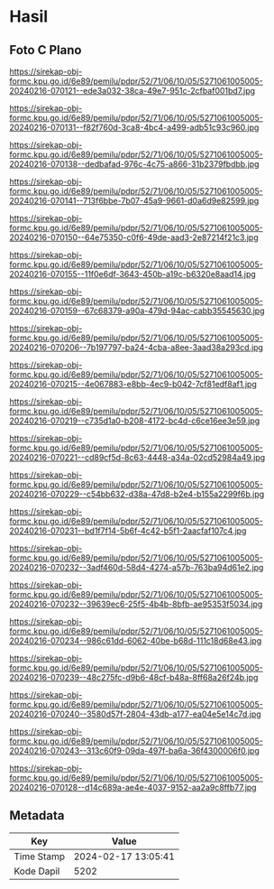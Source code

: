 # Hasil

## Foto C Plano

https://sirekap-obj-formc.kpu.go.id/6e89/pemilu/pdpr/52/71/06/10/05/5271061005005-20240216-070121--ede3a032-38ca-49e7-951c-2cfbaf001bd7.jpg

https://sirekap-obj-formc.kpu.go.id/6e89/pemilu/pdpr/52/71/06/10/05/5271061005005-20240216-070131--f82f760d-3ca8-4bc4-a499-adb51c93c960.jpg

https://sirekap-obj-formc.kpu.go.id/6e89/pemilu/pdpr/52/71/06/10/05/5271061005005-20240216-070138--dedbafad-976c-4c75-a866-31b2379fbdbb.jpg

https://sirekap-obj-formc.kpu.go.id/6e89/pemilu/pdpr/52/71/06/10/05/5271061005005-20240216-070141--713f6bbe-7b07-45a9-9661-d0a6d9e82599.jpg

https://sirekap-obj-formc.kpu.go.id/6e89/pemilu/pdpr/52/71/06/10/05/5271061005005-20240216-070150--64e75350-c0f6-49de-aad3-2e87214f21c3.jpg

https://sirekap-obj-formc.kpu.go.id/6e89/pemilu/pdpr/52/71/06/10/05/5271061005005-20240216-070155--11f0e6df-3643-450b-a19c-b6320e8aad14.jpg

https://sirekap-obj-formc.kpu.go.id/6e89/pemilu/pdpr/52/71/06/10/05/5271061005005-20240216-070159--67c68379-a90a-479d-94ac-cabb35545630.jpg

https://sirekap-obj-formc.kpu.go.id/6e89/pemilu/pdpr/52/71/06/10/05/5271061005005-20240216-070206--7b197797-ba24-4cba-a8ee-3aad38a293cd.jpg

https://sirekap-obj-formc.kpu.go.id/6e89/pemilu/pdpr/52/71/06/10/05/5271061005005-20240216-070215--4e067883-e8bb-4ec9-b042-7cf81edf8af1.jpg

https://sirekap-obj-formc.kpu.go.id/6e89/pemilu/pdpr/52/71/06/10/05/5271061005005-20240216-070219--c735d1a0-b208-4172-bc4d-c6ce16ee3e59.jpg

https://sirekap-obj-formc.kpu.go.id/6e89/pemilu/pdpr/52/71/06/10/05/5271061005005-20240216-070221--cd89cf5d-8c63-4448-a34a-02cd52984a49.jpg

https://sirekap-obj-formc.kpu.go.id/6e89/pemilu/pdpr/52/71/06/10/05/5271061005005-20240216-070229--c54bb632-d38a-47d8-b2e4-b155a2299f6b.jpg

https://sirekap-obj-formc.kpu.go.id/6e89/pemilu/pdpr/52/71/06/10/05/5271061005005-20240216-070231--bd1f7f14-5b6f-4c42-b5f1-2aacfaf107c4.jpg

https://sirekap-obj-formc.kpu.go.id/6e89/pemilu/pdpr/52/71/06/10/05/5271061005005-20240216-070232--3adf460d-58d4-4274-a57b-763ba94d61e2.jpg

https://sirekap-obj-formc.kpu.go.id/6e89/pemilu/pdpr/52/71/06/10/05/5271061005005-20240216-070232--39639ec6-25f5-4b4b-8bfb-ae95353f5034.jpg

https://sirekap-obj-formc.kpu.go.id/6e89/pemilu/pdpr/52/71/06/10/05/5271061005005-20240216-070234--986c61dd-6062-40be-b68d-111c18d68e43.jpg

https://sirekap-obj-formc.kpu.go.id/6e89/pemilu/pdpr/52/71/06/10/05/5271061005005-20240216-070239--48c275fc-d9b6-48cf-b48a-8ff68a26f24b.jpg

https://sirekap-obj-formc.kpu.go.id/6e89/pemilu/pdpr/52/71/06/10/05/5271061005005-20240216-070240--3580d57f-2804-43db-a177-ea04e5e14c7d.jpg

https://sirekap-obj-formc.kpu.go.id/6e89/pemilu/pdpr/52/71/06/10/05/5271061005005-20240216-070243--313c60f9-09da-497f-ba6a-36f4300006f0.jpg

https://sirekap-obj-formc.kpu.go.id/6e89/pemilu/pdpr/52/71/06/10/05/5271061005005-20240216-070128--d14c689a-ae4e-4037-9152-aa2a9c8ffb77.jpg


## Metadata

| Key        | Value               |
| ---------- | ------------------- |
| Time Stamp | 2024-02-17 13:05:41 |
| Kode Dapil | 5202                |



